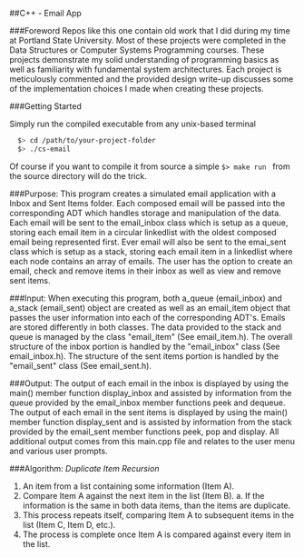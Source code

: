 ##C++ - Email App

###Foreword
Repos like this one contain old work that I did during my time at Portland State University. Most of these projects were completed in the Data Structures or Computer Systems Programming courses. These projects demonstrate my solid understanding of programming basics as well as familiarity with fundamental system architectures. Each project is meticulously commented and the provided design write-up discusses some of the implementation choices I made when creating these projects.

###Getting Started

Simply run the compiled executable from any unix-based terminal

```bash
  $> cd /path/to/your-project-folder
  $> ./cs-email
  ```
Of course if you want to compile it from source a simple ```$> make run ``` from the source directory will do the trick.

###Purpose:
This program creates a simulated email application with a Inbox and Sent Items folder. Each composed email will be passed into the corresponding ADT which handles storage and manipulation of the data. Each email will be sent to the email_inbox class which is setup as a queue, storing each email item in a circular linkedlist with the oldest composed email being represented first. Ever email will also be sent to the emai_sent class which is setup as a stack, storing each email item in a linkedlist where each node contains an array of emails. The user has the option to create an email, check and remove items in their inbox as well as view and remove sent items.

###Input:
When executing this program, both a_queue (email_inbox) and a_stack (email_sent) object are created as well as an email_item object that passes the user information into each of the corresponding ADT's. Emails are stored differently in both classes. The data provided to the stack and queue is managed by the class "email_item" (See email_item.h). The overall structure of the inbox portion is handled by the "email_inbox" class (See email_inbox.h). The structure of the sent items portion is handled by the "email_sent" class (See email_sent.h).

###Output:
The output of each email in the inbox is displayed by using the main() member function display_inbox and assisted by information from the queue provided by the email_inbox member functions peek and dequeue. The output of each email in the sent items is displayed by using the main() member function display_sent and is assisted by information from the stack provided by the email_sent member functions peek, pop and display. All additional output comes from this main.cpp file and relates to the user menu and various user prompts.

###Algorithm:
_Duplicate Item Recursion_
  1. An item from a list containing some information (Item A).
  2. Compare Item A against the next item in the list (Item B).
    a. If the information is the same in both data items, than the items are duplicate.
  3. This process repeats itself, comparing Item A to subsequent items in the list (Item C, Item D, etc.).
  4. The process is complete once Item A is compared against every item in the list. 

